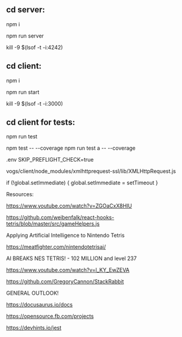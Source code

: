 ## cd server:
npm i 

npm run server

kill -9 $(lsof -t -i:4242)

## cd client:
npm i 

npm run start

kill -9 $(lsof -t -i:3000)

## cd client for tests:
npm run test

npm test -- --coverage
npm run test a -- --coverage

.env
SKIP_PREFLIGHT_CHECK=true

vogs/client/node_modules/xmlhttprequest-ssl/lib/XMLHttpRequest.js
 
if (!global.setImmediate) {
    global.setImmediate = setTimeout
}



 Resources:

 https://www.youtube.com/watch?v=ZGOaCxX8HIU

 https://github.com/weibenfalk/react-hooks-tetris/blob/master/src/gameHelpers.js


Applying Artificial Intelligence to Nintendo Tetris

https://meatfighter.com/nintendotetrisai/



AI BREAKS NES TETRIS! - 102 MILLION and level 237

https://www.youtube.com/watch?v=l_KY_EwZEVA

https://github.com/GregoryCannon/StackRabbit


GENERAL OUTLOOK! 

https://docusaurus.io/docs

https://opensource.fb.com/projects

https://devhints.io/jest



